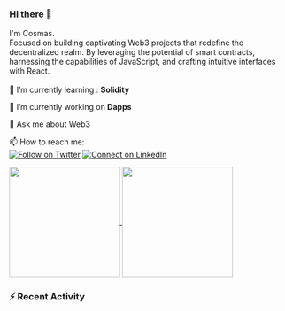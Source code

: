 ### Hi there   👋
I'm Cosmas. <br>Focused on building captivating Web3 projects that redefine the decentralized realm. By leveraging the potential of smart contracts, harnessing the capabilities of JavaScript, and crafting intuitive interfaces with React.
<br>
<br>🌱 I’m currently learning : **Solidity**

🔭 I’m currently working on  **Dapps**

 💬 Ask me about Web3<br>



 📫 How to reach me:<br>[![Follow on Twitter](https://img.shields.io/badge/--twitter?label=Twitter&logo=Twitter&style=social)](https://twitter.com/iamcossie)  [![Connect on LinkedIn](https://img.shields.io/badge/--linkedin?label=LinkedIn&logo=LinkedIn&style=social)](https://www.linkedin.com/in/cosmas-koech-288b7a159/)  
 

<a href="https://github.com/anuraghazra/github-readme-stats">
  <img height=200 align="center" src="https://github-readme-stats.vercel.app/api?username=cossie101&show_icons=true&theme=radical" />
</a>
<a href="https://github.com/anuraghazra/convoychat">
  <img height=200 align="center" src="https://github-readme-stats.vercel.app/api/top-langs?username=cossie101&layout=compact&langs_count=8&card_width=320" />
</a>


  ### :zap: Recent Activity

<!--- 

**cossie101/cossie101** is a ✨ _special_ ✨ repository because its `README.md` (this file) appears on your GitHub profile.

Here are some ideas to get you started:

- 🔭 I’m currently working on ...
- 🌱 I’m currently learning ...
- 👯 I’m looking to collaborate on ...
- 🤔 I’m looking for help with ...
- 💬 Ask me about ...
- 📫 How to reach me: ...
- 😄 Pronouns: ...
- ⚡ Fun fact: ...
-->
